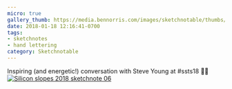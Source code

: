 ```yaml
---
micro: true
gallery_thumb: https://media.bennorris.com/images/sketchnotable/thumbs/silicon-slopes-2018-sketchnote-06.jpg
date: 2018-01-18 12:16:41-0700
tags:
- sketchnotes
- hand lettering
category: Sketchnotable
---
```


Inspiring (and energetic!) conversation with Steve Young at #ssts18 ✍🏼 [![Silicon slopes 2018 sketchnote 06](https://media.bennorris.com/images/sketchnotable/silicon-slopes-2018/silicon-slopes-2018-sketchnote-06.jpg)](https://media.bennorris.com/images/sketchnotable/silicon-slopes-2018/silicon-slopes-2018-sketchnote-06.jpg)